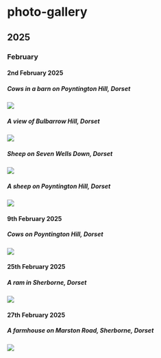 # photo-gallery

## 2025

### February

#### 2nd February 2025

##### Cows in a barn on Poyntington Hill, Dorset

![](https://mhenderson.github.io/photo-serve/png/2025/02/cows.png)

##### A view of Bulbarrow Hill, Dorset

![](https://mhenderson.github.io/photo-serve/png/2025/02/field.png)

##### Sheep on Seven Wells Down, Dorset

![](https://mhenderson.github.io/photo-serve/png/2025/02/hillside.png)

##### A sheep on Poyntington Hill, Dorset

![](https://mhenderson.github.io/photo-serve/png/2025/02/sheep.png)

#### 9th February 2025

##### Cows on Poyntington Hill, Dorset

![](https://mhenderson.github.io/photo-serve/png/2025/02/cow-family.png)

#### 25th February 2025

##### A ram in Sherborne, Dorset

![](https://mhenderson.github.io/photo-serve/png/2025/02/ram.png)

#### 27th February 2025

##### A farmhouse on Marston Road, Sherborne, Dorset

![](https://mhenderson.github.io/photo-serve/png/2025/02/farmhouse.png)

